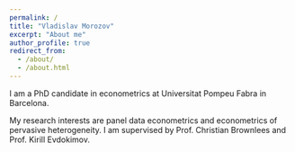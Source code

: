 ```yaml
---
permalink: /
title: "Vladislav Morozov"
excerpt: "About me"
author_profile: true
redirect_from:
  - /about/
  - /about.html
---
```


I am a PhD candidate in econometrics at Universitat Pompeu Fabra in Barcelona.

My research interests are panel data econometrics and econometrics of pervasive heterogeneity. I am supervised by Prof. Christian Brownlees and Prof. Kirill Evdokimov.
